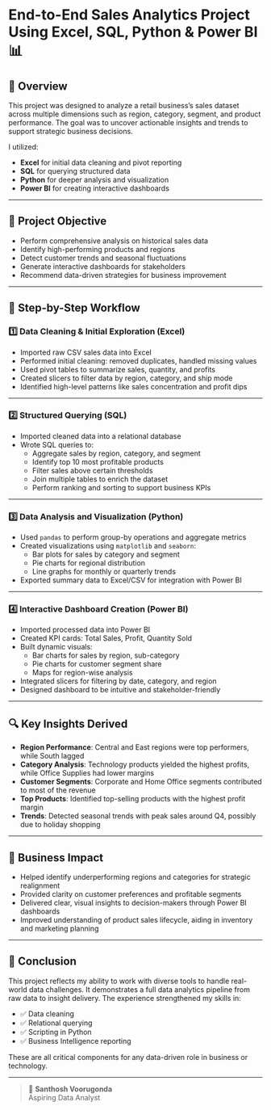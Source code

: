 # End-to-End Sales Analytics Project Using Excel, SQL, Python & Power BI 📊

## 📌 Overview

This project was designed to analyze a retail business’s sales dataset across multiple dimensions such as region, category, segment, and product performance. The goal was to uncover actionable insights and trends to support strategic business decisions.

I utilized:
- **Excel** for initial data cleaning and pivot reporting
- **SQL** for querying structured data
- **Python** for deeper analysis and visualization
- **Power BI** for creating interactive dashboards

---

## 🎯 Project Objective

- Perform comprehensive analysis on historical sales data  
- Identify high-performing products and regions  
- Detect customer trends and seasonal fluctuations  
- Generate interactive dashboards for stakeholders  
- Recommend data-driven strategies for business improvement  

---

## 🔄 Step-by-Step Workflow

### 1️⃣ Data Cleaning & Initial Exploration (Excel)
- Imported raw CSV sales data into Excel  
- Performed initial cleaning: removed duplicates, handled missing values  
- Used pivot tables to summarize sales, quantity, and profits  
- Created slicers to filter data by region, category, and ship mode  
- Identified high-level patterns like sales concentration and profit dips  

---

### 2️⃣ Structured Querying (SQL)
- Imported cleaned data into a relational database  
- Wrote SQL queries to:
  - Aggregate sales by region, category, and segment  
  - Identify top 10 most profitable products  
  - Filter sales above certain thresholds  
  - Join multiple tables to enrich the dataset  
  - Perform ranking and sorting to support business KPIs  

---

### 3️⃣ Data Analysis and Visualization (Python)
- Used `pandas` to perform group-by operations and aggregate metrics  
- Created visualizations using `matplotlib` and `seaborn`:
  - Bar plots for sales by category and segment  
  - Pie charts for regional distribution  
  - Line graphs for monthly or quarterly trends  
- Exported summary data to Excel/CSV for integration with Power BI  

---

### 4️⃣ Interactive Dashboard Creation (Power BI)
- Imported processed data into Power BI  
- Created KPI cards: Total Sales, Profit, Quantity Sold  
- Built dynamic visuals:
  - Bar charts for sales by region, sub-category  
  - Pie charts for customer segment share  
  - Maps for region-wise analysis  
- Integrated slicers for filtering by date, category, and region  
- Designed dashboard to be intuitive and stakeholder-friendly  

---

## 🔍 Key Insights Derived

- **Region Performance**: Central and East regions were top performers, while South lagged  
- **Category Analysis**: Technology products yielded the highest profits, while Office Supplies had lower margins  
- **Customer Segments**: Corporate and Home Office segments contributed to most of the revenue  
- **Top Products**: Identified top-selling products with the highest profit margin  
- **Trends**: Detected seasonal trends with peak sales around Q4, possibly due to holiday shopping  

---

## 💼 Business Impact

- Helped identify underperforming regions and categories for strategic realignment  
- Provided clarity on customer preferences and profitable segments  
- Delivered clear, visual insights to decision-makers through Power BI dashboards  
- Improved understanding of product sales lifecycle, aiding in inventory and marketing planning  

---

## 🧾 Conclusion

This project reflects my ability to work with diverse tools to handle real-world data challenges. It demonstrates a full data analytics pipeline from raw data to insight delivery. The experience strengthened my skills in:

- ✅ Data cleaning  
- ✅ Relational querying  
- ✅ Scripting in Python  
- ✅ Business Intelligence reporting

These are all critical components for any data-driven role in business or technology.

---

> 👤 **Santhosh Voorugonda**  
> Aspiring Data Analyst  

